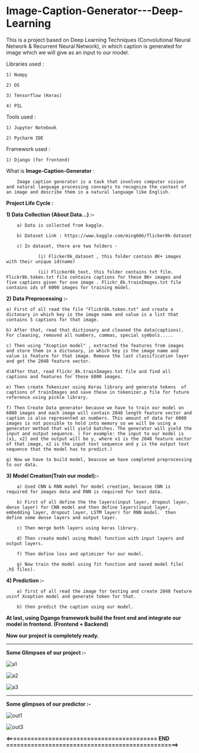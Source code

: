 # Image-Caption-Generator---Deep-Learning

This is a project based on Deep Learning Techniques (Convolutional Neural Network  &  Recurrent Neural Network), in which caption is generated for image which we will give as an input to our model.

Libraries used :

    1) Numpy
    
    2) OS
    
    3) Tensorflow (Keras)
    
    4) PIL
    
    
Tools used :

    1) Jupyter Notebook
    
    2) Pycharm IDE


Framework used :

    1) Django (for frontend)



What is **Image-Caption-Generator** :

        Image caption generator is a task that involves computer vision and natural language processing concepts to recognize the context of an image and describe them in a natural language like English.
        

**Project Life Cycle :**

**1) Data Collection (About Data...) :-** 
 
        a) Data is collected from kaggle.
        
        b) Dataset Link : https://www.kaggle.com/ming666/flicker8k-dataset
        
        c) In dataset, there are two folders - 
        
                (i) Flicker8k_dataset , this folder contain 8K+ images with their unique id(name)
                
                (ii) Flicker8k_text, this folder contains txt file. Flickr8k.token.txt file contains captions for these 8K+ images and five captions given for one image . Flickr_8k.trainImages.txt file contains ids of 6000 images for training model. 
                

**2) Data Preprocessing :-**

    a) First of all read the file "Flickr8k.token.txt" and create a dictonary in which key is the image name and value is a list that contains 5 captions for that image.
    
    b) After that, read that dictionary and cleaned the data(captions). For cleaning, removed all numbers, commas, special symbols.....
    
    c) Then using "Xception model" , extracted the features from images and store them in a dictonary, in which key is the image name and value is feature for that image. Remove the last classification layer and get the 2048 feature vector.
    
    d)After that, read Flickr_8k.trainImages.txt file and find all captions and features for these 6000 images.
    
    e) Then create Tokenizer using Keras library and generate tokens  of captions of trainImages and save these in tokenizer.p file for future reference using pickle library.
    
    f) Then Create Data generator because we have to train our model on 6000 images and each image will contain 2048 length feature vector and caption is also represented as numbers. This amount of data for 6000 images is not possible to hold into memory so we will be using a generator method that will yield batches. The generator will yield the input and output sequence. ( For example: the input to our model is [x1, x2] and the output will be y, where x1 is the 2048 feature vector of that image, x2 is the input text sequence and y is the output text sequence that the model has to predict.)
    
    g) Now we have to build model, beacuse we have completed preprocessing to our data.
    
    
    
**3) Model Creation(Train our model):-**

        a) Used CNN & RNN model for model creation, because CNN is required for images data and RNN is required for text data.
        
        b) First of all define the the layers(input layer, dropout layer, dense layer) for CNN model and then define layers(input layer, embedding layer, dropout layer, LSTM layer) for RNN model.  then define some dense layers and output layer.
        
        c) Then merge both layers using keras library.
        
        d) Then create model using Model function with input layers and output layers.
        
        f) Then define loss and optimizer for our model.
        
        g) Now train the model using fit function and saved model file( .h5 files).
        
    
 **4) Prediction :-**
    
        a) first of all read the image for testing and create 2048 feature usinf Xception model and generate token for that.
        
        b) then predict the caption using our model.
        
        
 **At last, using Dgango framework build the front end and integrate our model in frontend.  (Frontend + Backend)**
 
 **Now our project is completely ready.**
 
 -----------------------------------------------------------------------------------------------------
 
 **Some Glimpses of our project :-** 
 
![a1](https://user-images.githubusercontent.com/61588604/118388609-2d0fb400-b643-11eb-885a-4ad603d5ce59.png)

![a2](https://user-images.githubusercontent.com/61588604/118388613-313bd180-b643-11eb-9275-1c6e095d40d3.png)

![a3](https://user-images.githubusercontent.com/61588604/118388614-313bd180-b643-11eb-87eb-4b509efe615a.png)

-------------------------------------------------------------------------------------------------------
**Some glimpses of our predictor :-**

![out1](https://user-images.githubusercontent.com/61588604/118388673-81b32f00-b643-11eb-84f2-df5bffd28bbd.png)

![out3](https://user-images.githubusercontent.com/61588604/118388674-837cf280-b643-11eb-8579-6a8ebabd64da.png)



**<=========================================== END =================================================>**







